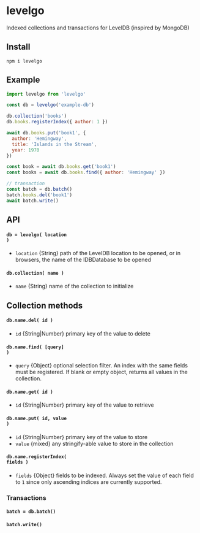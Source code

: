 # levelgo

Indexed collections and transactions for LevelDB (inspired by MongoDB)

## Install

```
npm i levelgo
```

## Example

```js
import levelgo from 'levelgo'

const db = levelgo('example-db')

db.collection('books')  
db.books.registerIndex({ author: 1 })

await db.books.put('book1', { 
  author: 'Hemingway', 
  title: 'Islands in the Stream',
  year: 1970
})

const book = await db.books.get('book1')
const books = await db.books.find({ author: 'Hemingway' })

// transaction
const batch = db.batch()
batch.books.del('book1')
await batch.write()
```

## API

#### <code>db = levelgo( location )</code>
- `location` {String} path of the LevelDB location to be opened, or in browsers, the name of the IDBDatabase to be opened

#### <code>db.collection( name )</code>
- `name` {String} name of the collection to initialize

## Collection methods

#### <code>db.*name*.del( id )</code>
- `id` {String|Number} primary key of the value to delete

#### <code>db.*name*.find( [query] )</code>
- `query` {Object} optional selection filter. An index with the same fields must be registered. If blank or empty object, returns all values in the collection.

#### <code>db.*name*.get( id )</code>
- `id` {String|Number} primary key of the value to retrieve

#### <code>db.*name*.put( id, value )</code>
- `id` {String|Number} primary key of the value to store
- `value` {mixed} any stringify-able value to store in the collection

#### <code>db.*name*.registerIndex( fields )</code>
- `fields` {Object} fields to be indexed. Always set the value of each field to `1` since only ascending indices are currently supported.

### Transactions

#### `batch = db.batch()`
#### `batch.write()` 

